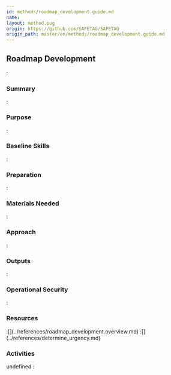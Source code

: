```yaml
---
id: methods/roadmap_development.guide.md
name: 
layout: method.pug
origin: https://github.com/SAFETAG/SAFETAG
origin_path: master/en/methods/roadmap_development.guide.md
---
```

## Roadmap Development

:[](../reporting/roadmap_development/quote.md)
### Summary

:[](../reporting/roadmap_development/summary.md)
### Purpose

:[](../reporting/roadmap_development/purpose.md)
### Baseline Skills

:[](../reporting/roadmap_development/baseline_skills.md)
### Preparation

:[](../reporting/roadmap_development/preparation.md)
### Materials Needed

:[](../reporting/roadmap_development/materials_needed.md)
### Approach

:[](../reporting/roadmap_development/approach.md)
### Outputs

:[](../reporting/roadmap_development/output.md)
### Operational Security

:[](../reporting/roadmap_development/operational_security.md)
### Resources
<div class="greybox">
:[](../references/roadmap_development.overview.md)
:[](../references/determine_urgency.md)
</div>

### Activities
undefined
:[](../references/footnotes.md)
